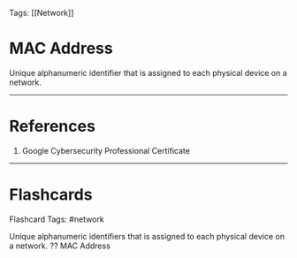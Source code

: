 Tags: [[Network]]
# MAC Address

Unique alphanumeric identifier that is assigned to each physical device on a network.

---
# References

1. Google Cybersecurity Professional Certificate

---
# Flashcards

Flashcard Tags: #network 

Unique alphanumeric identifiers that is assigned to each physical device on a network.
??
MAC Address
<!--SR:!2024-05-18,14,290!2024-05-30,19,250-->